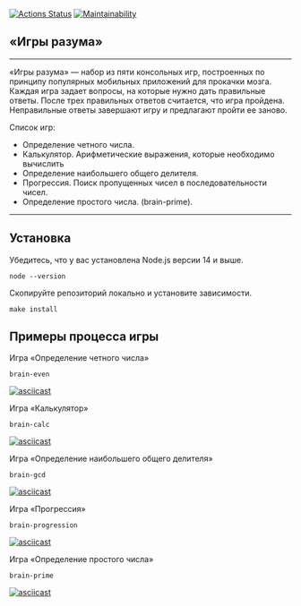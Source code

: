 [![Actions Status](https://github.com/zapupenec/frontend-project-44/workflows/hexlet-check/badge.svg)](https://github.com/zapupenec/frontend-project-44/actions)
[![Maintainability](https://api.codeclimate.com/v1/badges/6fef848567a94d393531/maintainability)](https://codeclimate.com/github/zapupenec/frontend-project-44/maintainability)

## «Игры разума» 
***
«Игры разума» — набор из пяти консольных игр, построенных по принципу популярных мобильных приложений для прокачки мозга. Каждая игра задает вопросы, на которые нужно дать правильные ответы. После трех правильных ответов считается, что игра пройдена. Неправильные ответы завершают игру и предлагают пройти ее заново.

Список игр:
* Определение четного числа.
* Калькулятор. Арифметические выражения, которые необходимо вычислить
* Определение наибольшего общего делителя.
* Прогрессия. Поиск пропущенных чисел в последовательности чисел.
* Определение простого числа. (brain-prime).

***
## Установка
Убедитесь, что у вас установлена Node.js версии 14 и выше.
```
node --version
```
Скопируйте репозиторий локально и установите зависимости.
```
make install
```
## Примеры процесса игры
Игра «Определение четного числа»
```
brain-even
```
[![asciicast](https://asciinema.org/a/uYNN4075XV8PkOl0bEuraYJ0U.svg)](https://asciinema.org/a/uYNN4075XV8PkOl0bEuraYJ0U)

Игра «Калькулятор»
```
brain-calc
```
[![asciicast](https://asciinema.org/a/OaRiDfwOiix6DJntyimRQqmq5.svg)](https://asciinema.org/a/OaRiDfwOiix6DJntyimRQqmq5)

Игра «Определение наибольшего общего делителя»
```
brain-gcd
```
[![asciicast](https://asciinema.org/a/98DSxcNWm50CiXo6FWdOLErUJ.svg)](https://asciinema.org/a/98DSxcNWm50CiXo6FWdOLErUJ)

Игра «Прогрессия»
```
brain-progression
```
[![asciicast](https://asciinema.org/a/tdTRsBCMxIJQ20hekqjKYxV2z.svg)](https://asciinema.org/a/tdTRsBCMxIJQ20hekqjKYxV2z)

Игра «Определение простого числа»
```
brain-prime
```
[![asciicast](https://asciinema.org/a/y8Sg0q5M0Kw4fR6BoGMjhfKZR.svg)](https://asciinema.org/a/y8Sg0q5M0Kw4fR6BoGMjhfKZR)